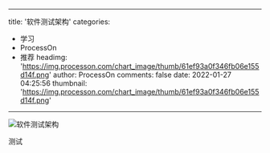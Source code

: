 
---
title: '软件测试架构'
categories: 
 - 学习
 - ProcessOn
 - 推荐
headimg: 'https://img.processon.com/chart_image/thumb/61ef93a0f346fb06e155d14f.png'
author: ProcessOn
comments: false
date: 2022-01-27 04:25:56
thumbnail: 'https://img.processon.com/chart_image/thumb/61ef93a0f346fb06e155d14f.png'
---

<div>   
<img class="thumb" alt="软件测试架构" src="https://img.processon.com/chart_image/thumb/61ef93a0f346fb06e155d14f.png" referrerpolicy="no-referrer">
<p>测试</p>  
</div>
            